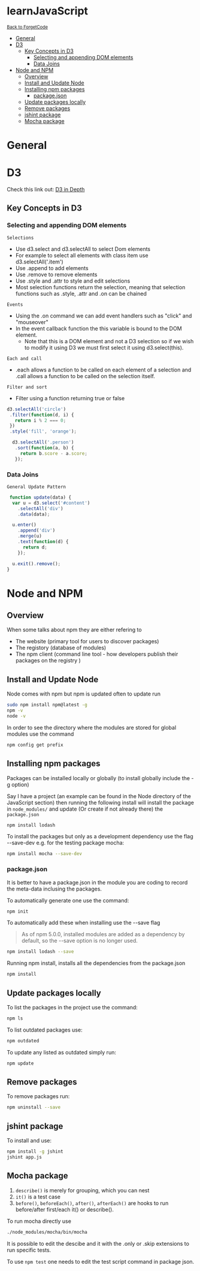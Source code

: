 # learnJavaScript

<sub>[Back to ForgetCode](../README.md)</sub>

<!-- MarkdownTOC autolink="true" bracket="round" indent="    "-->

- [General](#general)
- [D3](#d3)
    - [Key Concepts in D3](#key-concepts-in-d3)
        - [Selecting and appending DOM elements](#selecting-and-appending-dom-elements)
        - [Data Joins](#data-joins)
- [Node and NPM](#node-and-npm)
    - [Overview](#overview)
    - [Install and Update Node](#install-and-update-node)
    - [Installing npm packages](#installing-npm-packages)
        - [package.json](#packagejson)
    - [Update packages locally](#update-packages-locally)
    - [Remove packages](#remove-packages)
    - [jshint package](#jshint-package)
    - [Mocha package](#mocha-package)

<!-- /MarkdownTOC -->

# General

# D3
Check this link out: [D3 in Depth](http:3indepth.com/introduction/)

## Key Concepts in D3


### Selecting and appending DOM elements

`Selections`
- Use d3.select and d3.selectAll to select Dom elements 
- For example to select all elements with class item use d3.selectAll('.item')
- Use .append to add elements
- Use .remove to remove elements
- Use .style and .attr to style and edit selections
- Most selection functions return the selection, meaning that selection functions such as .style, .attr and .on can be chained

`Events`
- Using the .on command we can add event handlers such as "click" and "mouseover"
- In the event callback function the this variable is bound to the DOM element.
   - Note that this is a DOM element and not a D3 selection so if we wish to modify it using D3 we must first select it using d3.select(this).

 `Each and call`
 - .each allows a function to be called on each element of a selection and .call allows a function to be called on the selection itself.

 `Filter and sort`
 - Filter using a function returning true or false
 ```javascript
d3.selectAll('circle')
  .filter(function(d, i) {
    return i % 2 === 0;
  })
  .style('fill', 'orange');
 ```

 ```javascript
   d3.selectAll('.person')
    .sort(function(a, b) {
      return b.score - a.score;
    });
 ```

### Data Joins

`General Update Pattern`

```javascript
 function update(data) {
  var u = d3.select('#content')
    .selectAll('div')
    .data(data);

  u.enter()
    .append('div')
    .merge(u)
    .text(function(d) {
      return d;
    });

  u.exit().remove();
}
```

# Node and NPM

## Overview

When some talks about npm they are either refering to 
  - The website (primary tool for users to discover packages)
  - The registory (database of modules)
  - The npm client (command line tool - how developers publish their packages on the registry )

## Install and Update Node

Node comes with npm but npm is updated often to update run 
```bash
sudo npm install npm@latest -g
npm -v
node -v
```

In order to see the directory where the modules are stored for global modules use the command

```bash
npm config get prefix
```

## Installing npm packages

Packages can be installed locally or globally (to install globally include the -g option)

Say I have a project (an example can be found in the Node directory of the JavaScript section) then running the following install will install the package in `node_modules/` and update (Or create if not already there) the `package.json`

```bash
npm install lodash
```

To install the packages but only as a development dependency use the flag --save-dev e.g. for the testing package mocha:
```bash
npm install mocha --save-dev
```

### package.json

It is better to have a package.json in the module you are coding to record the meta-data inclusing the packages. 

To automatically generate one use the command:
```bash
npm init
```

To automatically add these when installing use the --save flag
> As of npm 5.0.0, installed modules are added as a dependency by default, so the --save option is no longer used.

```bash
npm install lodash --save
```

Running npm install, installs all the dependencies from the package.json
```bash
npm install
```


## Update packages locally

To list the packages in the project use the command:
```bash
npm ls
```

To list outdated packages use:
```bash
npm outdated
```

To update any listed as outdated simply run:
```bash
npm update
```


## Remove packages

To remove packages run:
```bash
npm uninstall --save
```

## jshint package

To install and use:
```bash
npm install -g jshint
jshint app.js
```


## Mocha package

1. `describe()` is merely for grouping, which you can nest 
2. `it()` is a test case
3. `before()`, `beforeEach()`, `after()`, `afterEach()` are hooks to run before/after first/each it() or describe().

To run mocha directly use 
```bash
./node_modules/mocha/bin/mocha
```

It is possible to edit the descibe and it with the .only or .skip extensions to run specific tests.

To use `npm test` one needs to edit the test script command in package json.










